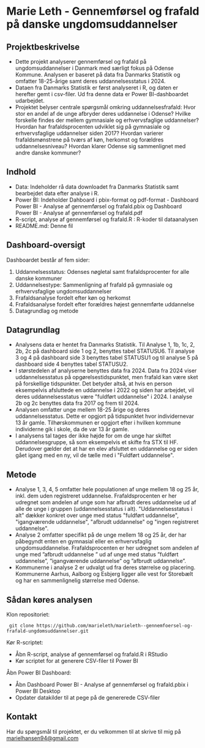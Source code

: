 # Marie Leth - Gennemførsel og frafald på danske ungdomsuddannelser

 
## Projektbeskrivelse
- Dette projekt analyserer gennemførsel og frafald på ungdomsuddannelser i Danmark med særligt fokus på Odense Kommune. Analysen er baseret på data fra Danmarks Statistik og omfatter 18-25-årige samt deres uddannelsesstatus i 2024.
- Dataen fra Danmarks Statistik er først analyseret i R, og daten er herefter gemt i csv-filer. Ud fra denne data er Power BI-dashboardet udarbejdet.
- Projektet belyser centrale spørgsmål omkring uddannelsesfrafald: Hvor stor en andel af de unge afbryder deres uddannelse i Odense? Hvilke forskelle findes der mellem gymnasiale og erhvervsfaglige uddannelser? Hvordan har frafaldsprocenten udviklet sig på gymnasiale og erhvervsfaglige uddannelser siden 2017? Hvordan varierer frafaldsmønstrene på tværs af køn, herkomst og forældres uddannelsesniveau? Hvordan klarer Odense sig sammenlignet med andre danske kommuner?

## Indhold
- Data: Indeholder rå data downloadet fra Danmarks Statistik samt bearbejdet data efter analyse i R.
- Power BI: Indeholder Dahboard i pbix-format og pdf-format - Dashboard Power BI - Analyse af gennemførsel og frafald.pbix og Dashboard Power BI - Analyse af gennemførsel og frafald.pdf 
- R-script, analyse af gennemførsel og frafald.R : R-koder til dataanalysen
- README.md: Denne fil

## Dashboard-oversigt
Dashboardet består af fem sider:
1.	Uddannelsesstatus: Odenses nøgletal samt frafaldsprocenter for alle danske kommuner
2.	Uddannelsestype: Sammenligning af frafald på gymnasiale og erhvervsfaglige ungdomsuddannelser
3.	Frafaldsanalyse fordelt efter køn og herkomst
4.	Frafaldsanalyse fordelt efter forældres højest gennemførte uddannelse
5.	Datagrundlag og metode


## Datagrundlag
- Analysens data er hentet fra Danmarks Statistik. Til Analyse 1, 1b, 1c, 2, 2b, 2c på dashboard side 1 og 2, benyttes tabel STATUSU6. Til analyse 3 og 4 på dashboard side 3 benyttes tabel STATUSU1 og til analyse 5 på dashboard side 4 benyttes tabel STATUSU2.
- I størstedelen af analyserne benyttes data fra 2024. Data fra 2024 viser uddannelsesstatus på opgørelsestidspunktet, men frafald kan være sket på forskellige tidspunkter. Det betyder altså, at hvis en person eksempelvis afsluttede en uddannelse i 2022 og siden har arbejdet, vil deres uddannelsesstatus være "fuldført uddannelse" i 2024.  I analyse 2b og 2c benyttes data fra 2017 og frem til 2024.
- Analysen omfatter unge mellem 18-25 årige og deres uddannelsesstatus. Dette er opgjort på tidspunktet hvor individernevar 13 år gamle. Tilhørskommunen er opgjort efter i hvilken kommune individerne gik i skole, da de var 13 år gamle.
- I analysens tal tages der ikke højde for om de unge har skiftet uddannelsesgruppe, så som eksempelvis et skifte fra STX til HF. Derudover gælder det at har en elev afsluttet en uddannelse og er siden gået igang med en ny, vil de tælle med i "Fuldført uddannelse".


## Metode 
- Analyse 1, 3, 4, 5 omfatter hele populationen af unge mellem 18 og 25 år, inkl. dem uden registreret uddannelse. Frafaldsprocenten er her udregnet som andelen af unge som har afbrudt deres uddannelse ud af alle de unge i gruppen (uddannelsesstatus i alt). "Uddannelsesstatus i alt" dækker konkret over unge med status "fuldført uddannelse", "igangværende uddannelse", "afbrudt uddannelse" og "ingen registreret uddannelse".
- Analyse 2 omfatter specifikt på de unge mellem 18 og 25 år, der har påbegyndt enten en gymnasial eller en erhvervsfaglig ungdomsuddannelse. Frafaldsprocenten er her udregnet som andelen af unge med ”afbrudt uddannelse ” ud af unge med status ”fuldført uddannelse”, ”igangværende uddannelse” og ”afbrudt uddannelse”.
- Kommunerne i analyse 2 er udvalgt ud fra deres størrelse og placering. Kommunerne Aarhus, Aalborg og Esbjerg ligger alle vest for Storebælt og har en sammenlignelig størrelse med Odense.

## Sådan køres analysen
Klon repositoriet: 
 
     git clone https://github.com/marieleth/marieleth--gennemfoersel-og-frafald-ungdomsuddannelser.git

Kør R-scriptet: 
- Åbn R-script, analyse af gennemførsel og frafald.R  i RStudio
- Kør scriptet for at generere CSV-filer til Power BI

Åbn Power BI Dashboard: 
- Åbn Dashboard Power BI - Analyse af gennemførsel og frafald.pbix i Power BI Desktop
- Opdater datakilder til at pege på de genererede CSV-filer

## Kontakt
Har du spørgsmål til projektet, er du velkommen til at skrive til mig på marielhansen94@gmail.com

